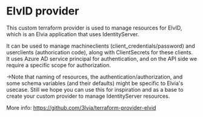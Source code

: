 # ElvID provider

This custom terraform provider is used to manage resources for ElvID, which is an Elvia application that uses IdentityServer.

It can be used to manage machineclients (client_credentials/password) and userclients (authorication code), along with ClientSecrets for these clients. It uses Azure AD service principal for authentication, and on the API side we require a specific scope for authorization.

->Note that naming of resources, the authentication/authorization, and some schema variables (and their defaults) might be specific to Elvia's usecase. Still we hope you can use this for inspiration and as a base to create your custom provider to manage IdentityServer resources.

More info: https://github.com/3lvia/terraform-provider-elvid